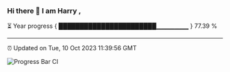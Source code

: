 ### Hi there 👋 I am Harry , 

⏳ Year progress { ███████████████████████▁▁▁▁▁▁▁ } 77.39 %

---

⏰ Updated on Tue, 10 Oct 2023 11:39:56 GMT

![Progress Bar CI](https://github.com/duykhang68/duykhang68/workflows/Progress%20Bar%20CI/badge.svg)
